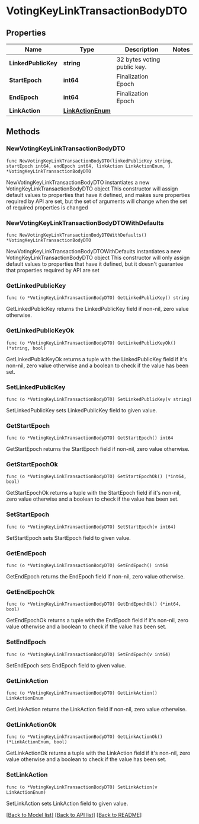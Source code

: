 # VotingKeyLinkTransactionBodyDTO

## Properties

Name | Type | Description | Notes
------------ | ------------- | ------------- | -------------
**LinkedPublicKey** | **string** | 32 bytes voting public key. | 
**StartEpoch** | **int64** | Finalization Epoch | 
**EndEpoch** | **int64** | Finalization Epoch | 
**LinkAction** | [**LinkActionEnum**](LinkActionEnum.md) |  | 

## Methods

### NewVotingKeyLinkTransactionBodyDTO

`func NewVotingKeyLinkTransactionBodyDTO(linkedPublicKey string, startEpoch int64, endEpoch int64, linkAction LinkActionEnum, ) *VotingKeyLinkTransactionBodyDTO`

NewVotingKeyLinkTransactionBodyDTO instantiates a new VotingKeyLinkTransactionBodyDTO object
This constructor will assign default values to properties that have it defined,
and makes sure properties required by API are set, but the set of arguments
will change when the set of required properties is changed

### NewVotingKeyLinkTransactionBodyDTOWithDefaults

`func NewVotingKeyLinkTransactionBodyDTOWithDefaults() *VotingKeyLinkTransactionBodyDTO`

NewVotingKeyLinkTransactionBodyDTOWithDefaults instantiates a new VotingKeyLinkTransactionBodyDTO object
This constructor will only assign default values to properties that have it defined,
but it doesn't guarantee that properties required by API are set

### GetLinkedPublicKey

`func (o *VotingKeyLinkTransactionBodyDTO) GetLinkedPublicKey() string`

GetLinkedPublicKey returns the LinkedPublicKey field if non-nil, zero value otherwise.

### GetLinkedPublicKeyOk

`func (o *VotingKeyLinkTransactionBodyDTO) GetLinkedPublicKeyOk() (*string, bool)`

GetLinkedPublicKeyOk returns a tuple with the LinkedPublicKey field if it's non-nil, zero value otherwise
and a boolean to check if the value has been set.

### SetLinkedPublicKey

`func (o *VotingKeyLinkTransactionBodyDTO) SetLinkedPublicKey(v string)`

SetLinkedPublicKey sets LinkedPublicKey field to given value.


### GetStartEpoch

`func (o *VotingKeyLinkTransactionBodyDTO) GetStartEpoch() int64`

GetStartEpoch returns the StartEpoch field if non-nil, zero value otherwise.

### GetStartEpochOk

`func (o *VotingKeyLinkTransactionBodyDTO) GetStartEpochOk() (*int64, bool)`

GetStartEpochOk returns a tuple with the StartEpoch field if it's non-nil, zero value otherwise
and a boolean to check if the value has been set.

### SetStartEpoch

`func (o *VotingKeyLinkTransactionBodyDTO) SetStartEpoch(v int64)`

SetStartEpoch sets StartEpoch field to given value.


### GetEndEpoch

`func (o *VotingKeyLinkTransactionBodyDTO) GetEndEpoch() int64`

GetEndEpoch returns the EndEpoch field if non-nil, zero value otherwise.

### GetEndEpochOk

`func (o *VotingKeyLinkTransactionBodyDTO) GetEndEpochOk() (*int64, bool)`

GetEndEpochOk returns a tuple with the EndEpoch field if it's non-nil, zero value otherwise
and a boolean to check if the value has been set.

### SetEndEpoch

`func (o *VotingKeyLinkTransactionBodyDTO) SetEndEpoch(v int64)`

SetEndEpoch sets EndEpoch field to given value.


### GetLinkAction

`func (o *VotingKeyLinkTransactionBodyDTO) GetLinkAction() LinkActionEnum`

GetLinkAction returns the LinkAction field if non-nil, zero value otherwise.

### GetLinkActionOk

`func (o *VotingKeyLinkTransactionBodyDTO) GetLinkActionOk() (*LinkActionEnum, bool)`

GetLinkActionOk returns a tuple with the LinkAction field if it's non-nil, zero value otherwise
and a boolean to check if the value has been set.

### SetLinkAction

`func (o *VotingKeyLinkTransactionBodyDTO) SetLinkAction(v LinkActionEnum)`

SetLinkAction sets LinkAction field to given value.



[[Back to Model list]](../README.md#documentation-for-models) [[Back to API list]](../README.md#documentation-for-api-endpoints) [[Back to README]](../README.md)


